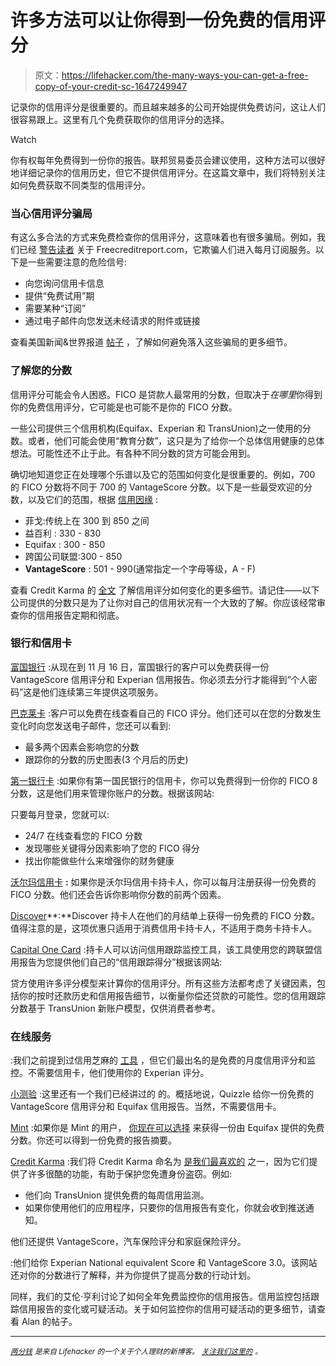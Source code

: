 # 许多方法可以让你得到一份免费的信用评分

> 原文：<https://lifehacker.com/the-many-ways-you-can-get-a-free-copy-of-your-credit-sc-1647249947>

记录你的信用评分是很重要的。而且越来越多的公司开始提供免费访问，这让人们很容易跟上。这里有几个免费获取你的信用评分的选择。

Watch

你有权每年免费得到一份你的报告。联邦贸易委员会建议使用，这种方法可以很好地详细记录你的信用历史，但它不提供信用评分。在这篇文章中，我们将特别关注如何免费获取不同类型的信用评分。

### 当心信用评分骗局

有这么多合法的方式来免费检查你的信用评分，这意味着也有很多骗局。例如，我们已经 [警告读者](http://lifehacker.com/make-sure-your-free-credit-report-is-actually-free-399763) 关于 Freecreditreport.com，它欺骗人们进入每月订阅服务。以下是一些需要注意的危险信号:

*   向您询问信用卡信息
*   提供“免费试用”期
*   需要某种“订阅”
*   通过电子邮件向您发送未经请求的附件或链接

查看美国新闻&世界报道 [帖子](http://money.usnews.com/money/blogs/alpha-consumer/2014/10/03/watch-out-for-these-credit-score-scams) ，了解如何避免落入这些骗局的更多细节。

### 了解您的分数

信用评分可能会令人困惑。FICO 是贷款人最常用的分数，但取决于*在哪里*你得到你的免费信用评分，它可能是也可能不是你的 FICO 分数。

一些公司提供三个信用机构(Equifax、Experian 和 TransUnion)之一使用的分数。或者，他们可能会使用“教育分数”，这只是为了给你一个总体信用健康的总体想法。可能性还不止于此。有各种不同分数的贷方可能会用到。

确切地知道您正在处理哪个乐谱以及它的范围如何变化是很重要的。例如，700 的 FICO 分数将不同于 700 的 VantageScore 分数。以下是一些最受欢迎的分数，以及它们的范围，根据 [信用因缘](https://www.creditkarma.com/article/differentscores) :

*   菲戈:传统上在 300 到 850 之间
*   益百利 : 330 - 830
*   Equifax : 300 - 850
*   跨国公司联盟:300 - 850
*   **VantageScore** : 501 - 990(通常指定一个字母等级，A - F)

查看 Credit Karma 的 [全文](https://www.creditkarma.com/article/differentscores) 了解信用评分如何变化的更多细节。请记住——以下公司提供的分数只是为了让你对自己的信用状况有一个大致的了解。你应该经常审查你的信用报告定期和彻底。

### 银行和信用卡

[富国银行](https://mrm.wellsfargobank.com/freecreditscore/?mplx=6878-155967-3408-110) :从现在到 11 月 16 日，富国银行的客户可以免费获得一份 VantageScore 信用评分和 Experian 信用报告。你必须去分行才能得到“个人密码”这是他们连续第三年提供这项服务。

[巴克莱卡](http://www.barclaycardring.com/t5/Barclaycard-Ring-Public-Blog/FICO-Credit-Score-Now-Available-to-Barclaycard-Ring-Cardmembers/ba-p/11725) :客户可以免费在线查看自己的 FICO 评分。他们还可以在您的分数发生变化时向您发送电子邮件，您还可以看到:

*   最多两个因素会影响您的分数
*   跟踪你的分数的历史图表(3 个月后的历史)

[第一银行卡](http://www.firstnational.com/site/personal/credit-card/benefits/fico-score.fhtml) :如果你有第一国民银行的信用卡，你可以免费得到一份你的 FICO 8 分数，这是他们用来管理你账户的分数。根据该网站:

只要每月登录，您就可以:

*   24/7 在线查看您的 FICO 分数
*   发现哪些关键得分因素影响了您的 FICO 得分
*   找出你能做些什么来增强你的财务健康

[沃尔玛信用卡](http://www.walmart.com/cp/Walmart-Credit-Card/632402) **:** 如果你是沃尔玛信用卡持卡人，你可以每月注册获得一份免费的 FICO 分数。他们还会告诉你影响你分数的前两个因素。

[Discover](https://www.discover.com/credit-cards/member-benefits/fico-credit-score.html)**:**Discover 持卡人在他们的月结单上获得一份免费的 FICO 分数。值得注意的是，这项优惠只适用于消费信用卡持卡人，不适用于商务卡持卡人。

[Capital One Card](http://www.capitalone.com/credit-cards/benefits/credit-tracker/?Log=1&EventType=Link&ComponentType=T&LOB=MTS::L0RT6ME8Z&SubLob=&PageName=Home%20Page%20C&PortletLocation=4%3B16-col%3B4-1-1&ComponentName=FREE+CREDIT+SCORE%3B56&ComponentStrategy=&ContentElement=1%3BFree+Credit+Score+and+More&TargetLob=MTS%3A%3ALCTMMQC4S&TargetPageName=Credit+Tracker&linkid=&email_delivery_id=&referer=https://www.capitalone.com/homepage&external_id=) :持卡人可以访问信用跟踪监控工具，该工具使用您的跨联盟信用报告为您提供他们自己的“信用跟踪得分”根据该网站:

贷方使用许多评分模型来计算你的信用评分。所有这些方法都考虑了关键因素，包括你的按时还款历史和信用报告细节，以衡量你偿还贷款的可能性。您的信用跟踪分数基于 TransUnion 新账户模型，仅供消费者参考。

### 在线服务

:我们之前提到过信用芝麻的 [工具](http://lifehacker.com/credit-sesames-interactive-mortgage-map-visually-compar-5889661) ，但它们最出名的是免费的月度信用评分和监控。不需要信用卡，他们使用你的 Experian 评分。

[小测验](https://www.quizzle.com/) :这里还有一个我们已经讲过的 的。概括地说，Quizzle 给你一份免费的 VantageScore 信用评分和 Equifax 信用报告。当然，不需要信用卡。

[Mint](https://www.mint.com/how-it-works/credit-score-faq/) :如果你是 Mint 的用户， [你现在可以选择](http://twocents.lifehacker.com/you-can-now-check-your-credit-using-mint-1632226208) 来获得一份由 Equifax 提供的免费分数。你还可以得到一份免费的报告摘要。

[Credit Karma](https://www.creditkarma.com/) :我们将 Credit Karma 命名为 [是我们最喜欢的](https://lifehacker.com/credit-karma-offers-free-weekly-credit-reports-and-moni-1613636109) 之一，因为它们提供了许多很酷的功能，有助于保护您免遭身份盗窃。例如:

*   他们向 TransUnion 提供免费的每周信用监测。
*   如果你使用他们的应用程序，只要你的信用报告有变化，你就会收到推送通知。

他们还提供 VantageScore，汽车保险评分和家庭保险评分。

:他们给你 Experian National equivalent Score 和 VantageScore 3.0。该网站还对你的分数进行了解释，并为你提供了提高分数的行动计划。

同样，我们的艾伦·亨利讨论了如何全年免费监控你的信用报告。信用监控包括跟踪信用报告的变化或可疑活动。关于如何监控你的信用可疑活动的更多细节，请查看 Alan 的帖子。

* * *

[*<small>两分钱</small>*](http://twocents.lifehacker.com/) *<small>是来自 Lifehacker 的一个关于个人理财的新博客。</small>* [*<small>关注我们这里的</small>*](https://twitter.com/TwoCentsLH) <small>*。*</small>